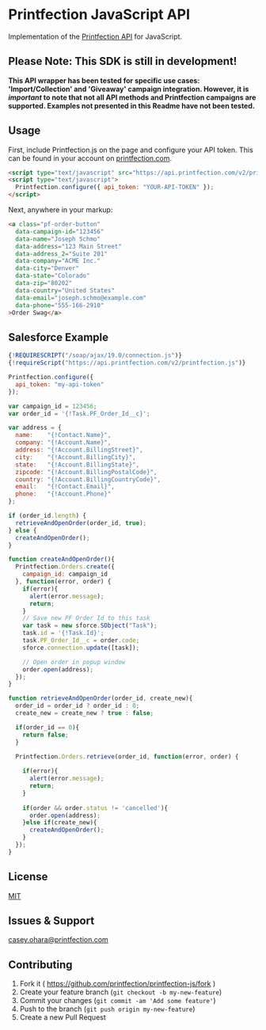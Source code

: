 # Printfection JavaScript API

Implementation of the [Printfection API](http://printfection.github.io/API-Documentation) for JavaScript.

## Please Note: This SDK is still in development!

**This API wrapper has been tested for specific use cases: 'Import/Collection' and 'Giveaway' campaign integration. However, it is _important_ to note that not all API methods and Printfection campaigns are supported. Examples not presented in this Readme have not been tested.**

## Usage

First, include Printfection.js on the page and configure your API token. This can be found in your account on [printfection.com](http://printfection.com).

```html
<script type="text/javascript" src="https://api.printfection.com/v2/printfection.js"></script>
<script type="text/javascript">
  Printfection.configure({ api_token: "YOUR-API-TOKEN" });
</script>
```

Next, anywhere in your markup:

```html
<a class="pf-order-button"
  data-campaign-id="123456"
  data-name="Joseph Schmo"
  data-address="123 Main Street"
  data-address_2="Suite 201"
  data-company="ACME Inc."
  data-city="Denver"
  data-state="Colorado"
  data-zip="80202"
  data-country="United States"
  data-email="joseph.schmo@example.com"
  data-phone="555-166-2910"
>Order Swag</a>
```


## Salesforce Example

```javascript
{!REQUIRESCRIPT("/soap/ajax/19.0/connection.js")}
{!requireScript("https://api.printfection.com/v2/printfection.js")}

Printfection.configure({
  api_token: "my-api-token"
});

var campaign_id = 123456;
var order_id = '{!Task.PF_Order_Id__c}';

var address = {
  name:    "{!Contact.Name}",
  company: "{!Account.Name}",
  address: "{!Account.BillingStreet}",
  city:    "{!Account.BillingCity}",
  state:   "{!Account.BillingState}",
  zipcode: "{!Account.BillingPostalCode}",
  country: "{!Account.BillingCountryCode}",
  email:   "{!Contact.Email}",
  phone:   "{!Account.Phone}"
};

if (order_id.length) {
  retrieveAndOpenOrder(order_id, true);
} else {
  createAndOpenOrder();
}

function createAndOpenOrder(){
  Printfection.Orders.create({
    campaign_id: campaign_id
  }, function(error, order) {
    if(error){
      alert(error.message);
      return;
    }    
    // Save new PF Order Id to this task
    var task = new sforce.SObject("Task");
    task.id = '{!Task.Id}';
    task.PF_Order_Id__c = order.code;
    sforce.connection.update([task]);

    // Open order in popup window
    order.open(address);
  });
}

function retrieveAndOpenOrder(order_id, create_new){
  order_id = order_id ? order_id : 0;
  create_new = create_new ? true : false;

  if(order_id == 0){
    return false;
  }

  Printfection.Orders.retrieve(order_id, function(error, order) {
  
    if(error){
      alert(error.message);
      return;
    }
    
    if(order && order.status != 'cancelled'){
      order.open(address);
    }else if(create_new){
      createAndOpenOrder();
    }
  });
}

```


## License

[MIT](LICENSE.txt)

## Issues & Support

[casey.ohara@printfection.com](mailto:casey.ohara@printfection.com)

## Contributing

1. Fork it ( https://github.com/printfection/printfection-js/fork )
2. Create your feature branch (`git checkout -b my-new-feature`)
3. Commit your changes (`git commit -am 'Add some feature'`)
4. Push to the branch (`git push origin my-new-feature`)
5. Create a new Pull Request

